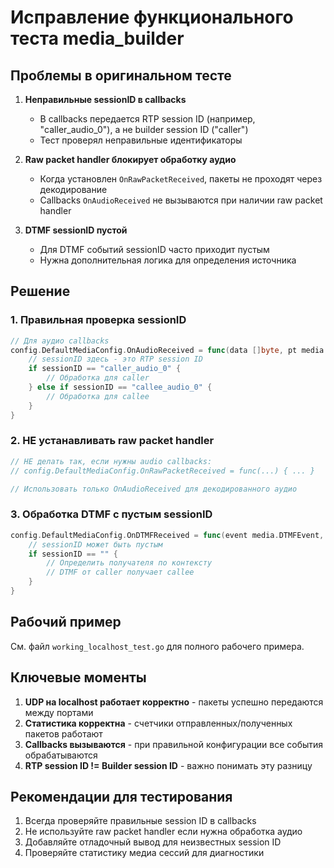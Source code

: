 # Исправление функционального теста media_builder

## Проблемы в оригинальном тесте

1. **Неправильные sessionID в callbacks**
   - В callbacks передается RTP session ID (например, "caller_audio_0"), а не builder session ID ("caller")
   - Тест проверял неправильные идентификаторы

2. **Raw packet handler блокирует обработку аудио**
   - Когда установлен `OnRawPacketReceived`, пакеты не проходят через декодирование
   - Callbacks `OnAudioReceived` не вызываются при наличии raw packet handler

3. **DTMF sessionID пустой**
   - Для DTMF событий sessionID часто приходит пустым
   - Нужна дополнительная логика для определения источника

## Решение

### 1. Правильная проверка sessionID

```go
// Для аудио callbacks
config.DefaultMediaConfig.OnAudioReceived = func(data []byte, pt media.PayloadType, ptime time.Duration, sessionID string) {
    // sessionID здесь - это RTP session ID
    if sessionID == "caller_audio_0" {
        // Обработка для caller
    } else if sessionID == "callee_audio_0" {
        // Обработка для callee
    }
}
```

### 2. НЕ устанавливать raw packet handler

```go
// НЕ делать так, если нужны audio callbacks:
// config.DefaultMediaConfig.OnRawPacketReceived = func(...) { ... }

// Использовать только OnAudioReceived для декодированного аудио
```

### 3. Обработка DTMF с пустым sessionID

```go
config.DefaultMediaConfig.OnDTMFReceived = func(event media.DTMFEvent, sessionID string) {
    // sessionID может быть пустым
    if sessionID == "" {
        // Определить получателя по контексту
        // DTMF от caller получает callee
    }
}
```

## Рабочий пример

См. файл `working_localhost_test.go` для полного рабочего примера.

## Ключевые моменты

1. **UDP на localhost работает корректно** - пакеты успешно передаются между портами
2. **Статистика корректна** - счетчики отправленных/полученных пакетов работают
3. **Callbacks вызываются** - при правильной конфигурации все события обрабатываются
4. **RTP session ID != Builder session ID** - важно понимать эту разницу

## Рекомендации для тестирования

1. Всегда проверяйте правильные session ID в callbacks
2. Не используйте raw packet handler если нужна обработка аудио
3. Добавляйте отладочный вывод для неизвестных session ID
4. Проверяйте статистику медиа сессий для диагностики